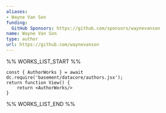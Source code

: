 ```yaml
---
aliases:
- Wayne Van Son
funding:
  GitHub Sponsors: https://github.com/sponsors/waynevanson
name: Wayne Van Son
type: author
url: https://github.com/waynevanson
---
```



%% WORKS_LIST_START %%

```datacorejsx
const { AuthorWorks } = await dc.require('basement/datacore/authors.jsx');
return function View() {
    return <AuthorWorks/>
}
```
%% WORKS_LIST_END %%